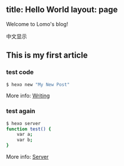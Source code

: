 title: Hello World
layout: page
---
Welcome to Lomo's blog!

中文显示

## This is my first article
<!--more-->
### test code

``` bash
$ hexo new "My New Post"
```

More info: [Writing](http://hexo.io/docs/writing.html)

### test again

``` bash
$ hexo server
function test() {
    var a;
    var b;
}
```

More info: [Server](http://hexo.io/docs/server.html)

